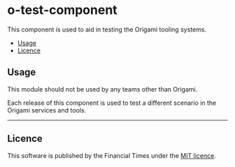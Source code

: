 o-test-component
=================

This component is used to aid in testing the Origami tooling systems.

- [Usage](#usage)
- [Licence](#licence)

## Usage

This module should not be used by any teams other than Origami.

Each release of this component is used to test a different scenario in the Origami services and tools.

----

## Licence

This software is published by the Financial Times under the [MIT licence](http://opensource.org/licenses/MIT).
